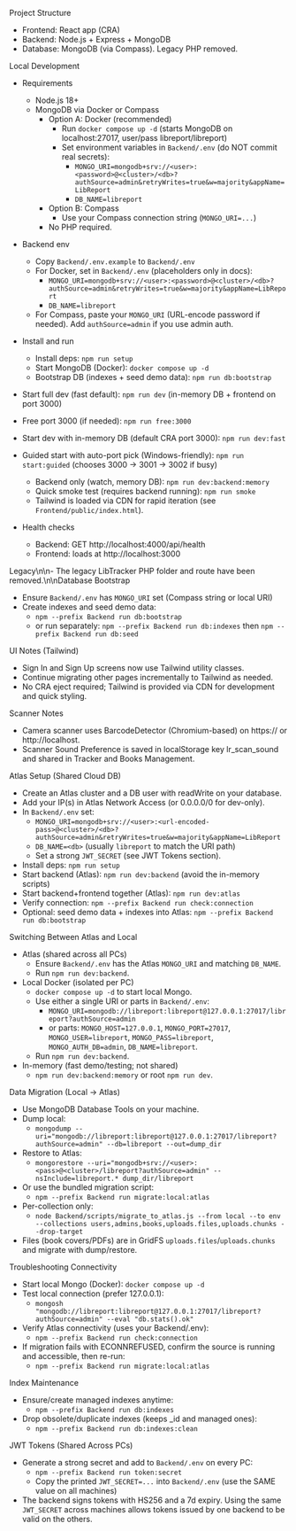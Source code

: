 Project Structure

- Frontend: React app (CRA)
- Backend: Node.js + Express + MongoDB
- Database: MongoDB (via Compass). Legacy PHP removed.

Local Development

- Requirements
  - Node.js 18+
  - MongoDB via Docker or Compass
    - Option A: Docker (recommended)
      - Run `docker compose up -d` (starts MongoDB on localhost:27017, user/pass libreport/libreport)
      - Set environment variables in `Backend/.env` (do NOT commit real secrets):
        - `MONGO_URI=mongodb+srv://<user>:<password>@<cluster>/<db>?authSource=admin&retryWrites=true&w=majority&appName=LibReport`
        - `DB_NAME=libreport`
    - Option B: Compass
      - Use your Compass connection string (`MONGO_URI=...`)
    - No PHP required.

- Backend env
  - Copy `Backend/.env.example` to `Backend/.env`
  - For Docker, set in `Backend/.env` (placeholders only in docs):
    - `MONGO_URI=mongodb+srv://<user>:<password>@<cluster>/<db>?authSource=admin&retryWrites=true&w=majority&appName=LibReport`
    - `DB_NAME=libreport`
  - For Compass, paste your `MONGO_URI` (URL-encode password if needed). Add `authSource=admin` if you use admin auth.

- Install and run
  - Install deps: `npm run setup`
  - Start MongoDB (Docker): `docker compose up -d`
  - Bootstrap DB (indexes + seed demo data): `npm run db:bootstrap`
- Start full dev (fast default): `npm run dev` (in-memory DB + frontend on port 3000)
- Free port 3000 (if needed): `npm run free:3000`
- Start dev with in-memory DB (default CRA port 3000): `npm run dev:fast`
- Guided start with auto-port pick (Windows-friendly): `npm run start:guided` (chooses 3000 → 3001 → 3002 if busy)
  - Backend only (watch, memory DB): `npm run dev:backend:memory`
  - Quick smoke test (requires backend running): `npm run smoke`
  - Tailwind is loaded via CDN for rapid iteration (see `Frontend/public/index.html`).

- Health checks
  - Backend: GET http://localhost:4000/api/health
  - Frontend: loads at http://localhost:3000

Legacy\n\n- The legacy LibTracker PHP folder and route have been removed.\n\nDatabase Bootstrap

- Ensure `Backend/.env` has `MONGO_URI` set (Compass string or local URI)
- Create indexes and seed demo data:
  - `npm --prefix Backend run db:bootstrap`
  - or run separately: `npm --prefix Backend run db:indexes` then `npm --prefix Backend run db:seed`

UI Notes (Tailwind)

- Sign In and Sign Up screens now use Tailwind utility classes.
- Continue migrating other pages incrementally to Tailwind as needed.
- No CRA eject required; Tailwind is provided via CDN for development and quick styling.

Scanner Notes

- Camera scanner uses BarcodeDetector (Chromium-based) on https:// or http://localhost.
- Scanner Sound Preference is saved in localStorage key lr_scan_sound and shared in Tracker and Books Management.

Atlas Setup (Shared Cloud DB)

- Create an Atlas cluster and a DB user with readWrite on your database.
- Add your IP(s) in Atlas Network Access (or 0.0.0.0/0 for dev-only).
- In `Backend/.env` set:
  - `MONGO_URI=mongodb+srv://<user>:<url-encoded-pass>@<cluster>/<db>?authSource=admin&retryWrites=true&w=majority&appName=LibReport`
  - `DB_NAME=<db>` (usually `libreport` to match the URI path)
  - Set a strong `JWT_SECRET` (see JWT Tokens section).
- Install deps: `npm run setup`
- Start backend (Atlas): `npm run dev:backend` (avoid the in-memory scripts)
- Start backend+frontend together (Atlas): `npm run dev:atlas`
- Verify connection: `npm --prefix Backend run check:connection`
- Optional: seed demo data + indexes into Atlas: `npm --prefix Backend run db:bootstrap`

Switching Between Atlas and Local

- Atlas (shared across all PCs)
  - Ensure `Backend/.env` has the Atlas `MONGO_URI` and matching `DB_NAME`.
  - Run `npm run dev:backend`.
- Local Docker (isolated per PC)
  - `docker compose up -d` to start local Mongo.
  - Use either a single URI or parts in `Backend/.env`:
    - `MONGO_URI=mongodb://libreport:libreport@127.0.0.1:27017/libreport?authSource=admin`
    - or parts: `MONGO_HOST=127.0.0.1`, `MONGO_PORT=27017`, `MONGO_USER=libreport`, `MONGO_PASS=libreport`, `MONGO_AUTH_DB=admin`, `DB_NAME=libreport`.
  - Run `npm run dev:backend`.
- In-memory (fast demo/testing; not shared)
  - `npm run dev:backend:memory` or root `npm run dev`.

Data Migration (Local -> Atlas)

- Use MongoDB Database Tools on your machine.
- Dump local:
  - `mongodump --uri="mongodb://libreport:libreport@127.0.0.1:27017/libreport?authSource=admin" --db=libreport --out=dump_dir`
- Restore to Atlas:
  - `mongorestore --uri="mongodb+srv://<user>:<pass>@<cluster>/libreport?authSource=admin" --nsInclude=libreport.* dump_dir/libreport`
- Or use the bundled migration script:
  - `npm --prefix Backend run migrate:local:atlas`
- Per-collection only:
  - `node Backend/scripts/migrate_to_atlas.js --from local --to env --collections users,admins,books,uploads.files,uploads.chunks --drop-target`
- Files (book covers/PDFs) are in GridFS `uploads.files`/`uploads.chunks` and migrate with dump/restore.

Troubleshooting Connectivity

- Start local Mongo (Docker): `docker compose up -d`
- Test local connection (prefer 127.0.0.1):
  - `mongosh "mongodb://libreport:libreport@127.0.0.1:27017/libreport?authSource=admin" --eval "db.stats().ok"`
- Verify Atlas connectivity (uses your Backend/.env):
  - `npm --prefix Backend run check:connection`
- If migration fails with ECONNREFUSED, confirm the source is running and accessible, then re-run:
  - `npm --prefix Backend run migrate:local:atlas`

Index Maintenance

- Ensure/create managed indexes anytime:
  - `npm --prefix Backend run db:indexes`
- Drop obsolete/duplicate indexes (keeps _id and managed ones):
  - `npm --prefix Backend run db:indexes:clean`

JWT Tokens (Shared Across PCs)

- Generate a strong secret and add to `Backend/.env` on every PC:
  - `npm --prefix Backend run token:secret`
  - Copy the printed `JWT_SECRET=...` into `Backend/.env` (use the SAME value on all machines)
- The backend signs tokens with HS256 and a 7d expiry. Using the same `JWT_SECRET` across machines allows tokens issued by one backend to be valid on the others.
